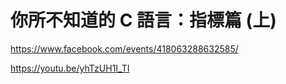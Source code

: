 # 你所不知道的 C 語言：指標篇 (上)
https://www.facebook.com/events/418063288632585/  

https://youtu.be/yhTzUH1I_TI  

